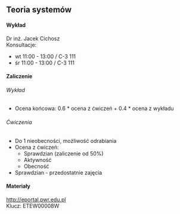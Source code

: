 ## Teoria systemów

#### Wykład
Dr inż. Jacek Cichosz  
Konsultacje:
* wt 11:00 - 13:00 / C-3 111
* śr 11:00 - 13:00 / C-3 111

#### Zaliczenie
###### Wykład
* Ocena końcowa: 0.6 * ocena z ćwiczeń + 0.4 * ocena z wykładu

###### Ćwiczenia
* Do 1 nieobecności, możliwość odrabiania
* Ocena z ćwiczeń:
	* Sprawdzian (zaliczenie od 50%)
	* Aktywność
	* Obecność
* Sprawdzian - przedostatnie zajęcia

#### Materiały
http://eportal.pwr.edu.pl  
Klucz: ETEW00008W
